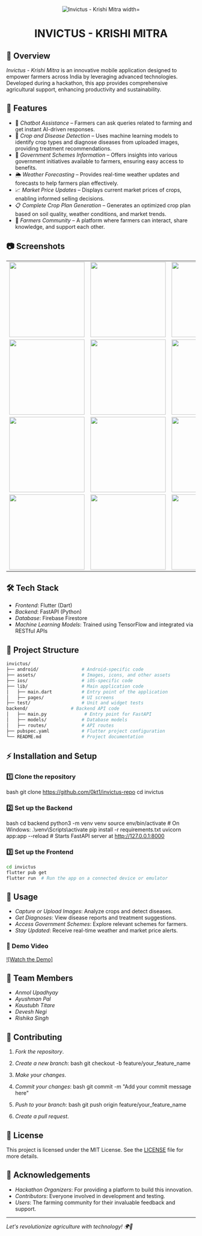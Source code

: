 <p align="center">
  <img src="KrishiMitra_logo/field (1).png" alt="Invictus - Krishi Mitra width="100">
</p>

<h1 align="center">INVICTUS - KRISHI MITRA</h1>

## 🌾 Overview

*Invictus - Krishi Mitra* is an innovative mobile application designed to empower farmers across India by leveraging advanced technologies. Developed during a hackathon, this app provides comprehensive agricultural support, enhancing productivity and sustainability.

## 🚀 Features

- 🤖 *Chatbot Assistance* – Farmers can ask queries related to farming and get instant AI-driven responses.
- 🌱 *Crop and Disease Detection* – Uses machine learning models to identify crop types and diagnose diseases from uploaded images, providing treatment recommendations.
- 📜 *Government Schemes Information* – Offers insights into various government initiatives available to farmers, ensuring easy access to benefits.
- 🌦 *Weather Forecasting* – Provides real-time weather updates and forecasts to help farmers plan effectively.
- 📈 *Market Price Updates* – Displays current market prices of crops, enabling informed selling decisions.
- 📋 *Complete Crop Plan Generation* – Generates an optimized crop plan based on soil quality, weather conditions, and market trends.
- 🌾 *Farmers Community* – A platform where farmers can interact, share knowledge, and support each other.

## 📷 Screenshots

<table>
  <tr>
    <td><img src="ss/1.jpg" width="200"></td>
    <td><img src="ss/2.jpg" width="200"></td>
    <td><img src="ss/3.jpg" width="200"></td>
    <td><img src="ss/4.jpg" width="200"></td>
  </tr>
  <tr>
    <td><img src="ss/5.jpg" width="200"></td>
    <td><img src="ss/6.jpg" width="200"></td>
    <td><img src="ss/7.jpg" width="200"></td>
    <td><img src="ss/8.jpg" width="200"></td>
  </tr>
  <tr>
    <td><img src="ss/9.jpg" width="200"></td>
    <td><img src="ss/10.jpg" width="200"></td>
    <td><img src="ss/11.jpg" width="200"></td>
    <td><img src="ss/12.jpg" width="200"></td>
  </tr>
  <tr>
    <td><img src="ss/13.jpg" width="200"></td>
    <td><img src="ss/14.jpg" width="200"></td>
    <td><img src="ss/15.jpg" width="200"></td>
    <td><img src="ss/16.jpg" width="200"></td>
  </tr>
</table>

## 🛠 Tech Stack

- *Frontend*: Flutter (Dart)
- *Backend*: FastAPI (Python)
- *Database*: Firebase Firestore
- *Machine Learning Models*: Trained using TensorFlow and integrated via RESTful APIs

## 📂 Project Structure

```bash
invictus/
├── android/                # Android-specific code
├── assets/                 # Images, icons, and other assets
├── ios/                    # iOS-specific code
├── lib/                    # Main application code
│   ├── main.dart           # Entry point of the application
│   ├── pages/              # UI screens
├── test/                   # Unit and widget tests
backend/                # Backend API code
│   ├── main.py              # Entry point for FastAPI 
│   ├── models/             # Database models
│   ├── routes/             # API routes
├── pubspec.yaml            # Flutter project configuration
└── README.md               # Project documentation
```

## ⚡ Installation and Setup

### 1️⃣ Clone the repository
bash
git clone https://github.com/0kt1/invictus-repo
cd invictus


### 2️⃣ Set up the Backend
bash
cd backend
python3 -m venv venv
source env/bin/activate  # On Windows: .\venv\Scripts\activate
pip install -r requirements.txt
uvicorn app:app --reload  # Starts FastAPI server at http://127.0.0.1:8000


### 3️⃣ Set up the Frontend
```bash
cd invictus
flutter pub get
flutter run  # Run the app on a connected device or emulator
```

## 📌 Usage

- *Capture or Upload Images*: Analyze crops and detect diseases.
- *Get Diagnoses*: View disease reports and treatment suggestions.
- *Access Government Schemes*: Explore relevant schemes for farmers.
- *Stay Updated*: Receive real-time weather and market price alerts.

### 🎥 Demo Video

[![Watch the Demo]](https://drive.google.com/file/d/1xzdxhbvq--dpTp5qZfWNoDL1zddFSWHf/view?usp=sharing)

## 👥 Team Members

- *Anmol Upadhyay*
- *Ayushman Pal*
- *Kaustubh Titare*
- *Devesh Negi*
- *Rishika Singh*

## 🤝 Contributing

1. *Fork the repository*.
2. *Create a new branch*:
   bash
   git checkout -b feature/your_feature_name
   
3. *Make your changes*.
4. *Commit your changes*:
   bash
   git commit -m "Add your commit message here"
   
5. *Push to your branch*:
   bash
   git push origin feature/your_feature_name
   
6. *Create a pull request*.

## 📜 License

This project is licensed under the MIT License. See the [LICENSE](LICENSE) file for more details.

## 🙌 Acknowledgements

- *Hackathon Organizers*: For providing a platform to build this innovation.
- *Contributors*: Everyone involved in development and testing.
- *Users*: The farming community for their invaluable feedback and support.

---

*Let's revolutionize agriculture with technology! 🌍🚜*
